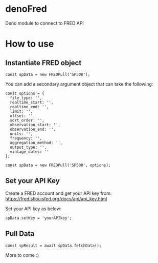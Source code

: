 # denoFred
Deno module to connect to FRED API

# How to use

## Instantiate FRED object
```
const spData = new FREDPull('SP500');
```

You can add a secondary argument object that can take the following:

```
const options = {
  file_type: '',
  realtime_start: '',
  realtime_end: '',
  limit: '',
  offset: '',
  sort_order: '',
  observation_start: '',
  observation_end: '',
  units: '',
  frequency: '',
  aggregation_method: '',
  output_type: '',
  vintage_dates: ''
};

const spData = new FREDPull('SP500', options);
```

## Set your API Key
Create a FRED account and get your API key from: https://fred.stlouisfed.org/docs/api/api_key.html

Set your API key as below:
```
spData.setKey = 'yourAPIkey';
```

## Pull Data

```
const spResult = await spData.fetchData();
```

More to come :)
